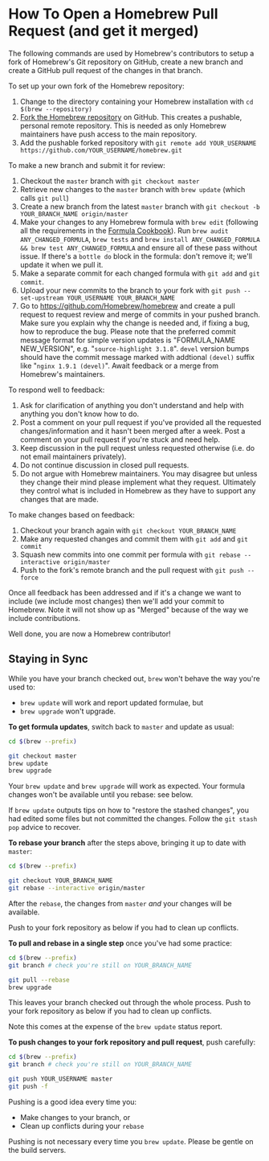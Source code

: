 # How To Open a Homebrew Pull Request (and get it merged)

The following commands are used by Homebrew's contributors to setup a fork of Homebrew's Git repository on GitHub, create a new branch and create a GitHub pull request of the changes in that branch.

To set up your own fork of the Homebrew repository:

1. Change to the directory containing your Homebrew installation with `cd $(brew --repository)`
2. [Fork the Homebrew repository](https://github.com/Homebrew/homebrew/fork) on GitHub. This creates a pushable, personal remote repository. This is needed as only Homebrew maintainers have push access to the main repository.
3. Add the pushable forked repository with `git remote add YOUR_USERNAME https://github.com/YOUR_USERNAME/homebrew.git`

To make a new branch and submit it for review:

1. Checkout the `master` branch with `git checkout master`
2. Retrieve new changes to the `master` branch with `brew update` (which calls `git pull`)
3. Create a new branch from the latest `master` branch with `git checkout -b YOUR_BRANCH_NAME origin/master`
4. Make your changes to any Homebrew formula with `brew edit` (following all the requirements in the [Formula Cookbook](Formula-Cookbook.md)). Run `brew audit ANY_CHANGED_FORMULA`, `brew tests` and `brew install ANY_CHANGED_FORMULA && brew test ANY_CHANGED_FORMULA` and ensure all of these pass without issue. If there's a `bottle do` block in the formula: don't remove it; we'll update it when we pull it.
5. Make a separate commit for each changed formula with `git add` and `git commit`.
6. Upload your new commits to the branch to your fork with `git push --set-upstream YOUR_USERNAME YOUR_BRANCH_NAME`
7. Go to https://github.com/Homebrew/homebrew and create a pull request to request review and merge of commits in your pushed branch. Make sure you explain why the change is needed and, if fixing a bug, how to reproduce the bug. Please note that the preferred commit message format for simple version updates is "FORMULA_NAME NEW_VERSION", e.g. "`source-highlight 3.1.8`". `devel` version bumps should have the commit message marked with addtional `(devel)` suffix like "`nginx 1.9.1 (devel)`". Await feedback or a merge from Homebrew's maintainers.

To respond well to feedback:

1. Ask for clarification of anything you don't understand and help with anything you don't know how to do.
2. Post a comment on your pull request if you've provided all the requested changes/information and it hasn't been merged after a week. Post a comment on your pull request if you're stuck and need help.
3. Keep discussion in the pull request unless requested otherwise (i.e. do not email maintainers privately).
4. Do not continue discussion in closed pull requests.
5. Do not argue with Homebrew maintainers. You may disagree but unless they change their mind please implement what they request. Ultimately they control what is included in Homebrew as they have to support any changes that are made.

To make changes based on feedback:

1. Checkout your branch again with `git checkout YOUR_BRANCH_NAME`
2. Make any requested changes and commit them with `git add` and `git commit`
3. Squash new commits into one commit per formula with `git rebase --interactive origin/master`
4. Push to the fork's remote branch and the pull request with `git push --force`

Once all feedback has been addressed and if it's a change we want to include (we include most changes) then we'll add your commit to Homebrew. Note it will not show up as "Merged" because of the way we include contributions.

Well done, you are now a Homebrew contributor!

## Staying in Sync

While you have your branch checked out, `brew` won't behave the way you're used to:

* `brew update` will work and report updated formulae, but
* `brew upgrade` won't upgrade.

**To get formula updates**, switch back to `master` and update as usual:

```sh
cd $(brew --prefix)

git checkout master
brew update
brew upgrade
```

Your `brew update` and `brew upgrade` will work as expected. Your formula changes won't be available until you rebase: see below.

If `brew update` outputs tips on how to "restore the stashed changes", you had edited some files but not committed the changes. Follow the `git stash pop` advice to recover.

**To rebase your branch** after the steps above, bringing it up to date with `master`:

```sh
cd $(brew --prefix)

git checkout YOUR_BRANCH_NAME
git rebase --interactive origin/master
```

After the `rebase`, the changes from `master` _and_ your changes will be available.

Push to your fork repository as below if you had to clean up conflicts.

**To pull and rebase in a single step** once you've had some practice:

```sh
cd $(brew --prefix)
git branch # check you're still on YOUR_BRANCH_NAME

git pull --rebase
brew upgrade
```

This leaves your branch checked out through the whole process. Push to your fork repository as below if you had to clean up conflicts.

Note this comes at the expense of the `brew update` status report.

**To push changes to your fork repository and pull request**, push carefully:

```sh
cd $(brew --prefix)
git branch # check you're still on YOUR_BRANCH_NAME

git push YOUR_USERNAME master
git push -f
```

Pushing is a good idea every time you:

* Make changes to your branch, or
* Clean up conflicts during your `rebase`

Pushing is not necessary every time you `brew update`. Please be gentle on the build servers.
